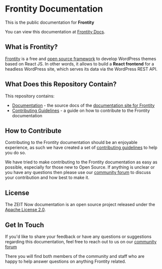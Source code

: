 # Frontity Documentation

This is the public documentation for **Frontity**

You can view this documentation at [Frontity Docs](https://docs.frontity.org/).

## What is Frontity?

[Frontity](https://frontity.org/) is a free and [open source framework](https://github.com/frontity/frontity) to develop WordPress themes based on React JS. In other words, it allows to build a **React frontend** for a headless WordPress site, which serves its data via the WordPress REST API.

## What Does this Repository Contain?

This repository contains:

- [Documentation](https://github.com/frontity/gitbook-docs/tree/master) - the source docs of the [documentation site for Frontity](https://docs.frontity.org/)
- [Contributing Guidelines](https://github.com/frontity/gitbook-docs/tree/master/CONTRIBUTING.md) - a guide on how to contribute to the Frontity documentation

## How to Contribute

Contributing to the Frontity documentation should be an enjoyable experience, as such we have created a set of [contributing guidelines](https://github.com/frontity/gitbook-docs/tree/master/CONTRIBUTING.md) to help you do so.

We have tried to make contributing to the Frontity documentation as easy as possible, especially for those new to Open Source. If anything is unclear or you have any questions then please use our [community forum](https://community.frontity.org/c/docs-and-tutorials/29) to discuss your contribution and how best to make it.

## License

The ZEIT Now documentation is an open source project released under the [Apache License 2.0](https://github.com/frontity/gitbook-docs/tree/master/LICENSE.md).

## Get In Touch

If you'd like to share your feedback or have any questions or suggestions regarding this documentation, feel free to reach out to us on our [community forum](https://community.frontity.org/c/docs-and-tutorials/29)

There you will find both members of the community and staff who are happy to help answer questions on anything Frontity related.